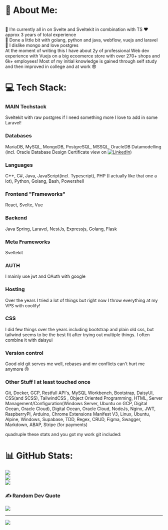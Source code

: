 # 💫 About Me:
<br>🔭 I’m currently all in on Svelte and Sveltekit in combination with TS ❤ approx 3 years of total experience
<br>🌱 Done a little bit with golang, python and java, webflow, vuejs and laravel
<br>💬 I dislike mongo and love postgres
<br>
At the moment of writing this I have about 2y of professional Web dev experience with Vuejs on a big ecoomerce store with over 270+ shops and 6k+ employees!
Most of my initial knowledge is gained through self study and then improved in college and at work 😎

# 💻 Tech Stack:

### MAIN Techstack
Sveltekit with raw postgres if I need something more I love to add in some Laravel!

### Databases
MariaDB, MySQL, MongoDB, PostgreSQL, MSSQL, OracleDB
Datamodelling (incl. Oracle Database Design Certificate view on [![LinkedIn](https://img.shields.io/badge/LinkedIn-%230077B5.svg?logo=linkedin&logoColor=white)](https://www.linkedin.com/in/ostojic-stefan-8601a41ab/))

### Languages
C++, C#, Java, JavaScript(incl. Typescript), PHP (I actually like that one a lot), Python, Golang, Bash, Powershell

### Frontend "Frameworks"
React, Svelte, Vue

### Backend
Java Spring, Laravel, NestJs, Expressjs, Golang, Flask

### Meta Frameworks
Sveltekit

### AUTH
I mainly use jwt and OAuth with google

### Hosting
Over the years I tried a lot of things but right now I throw everything at my VPS with coolify!

### CSS
I did few things over the years including bootstrap and plain old css, but tailwind seems to be the best fit after trying out multiple things. I often combine it with daisyui

### Version control
Good old git serves me well, rebases and mr conflicts can't hurt me anymore 😢

### Other Stuff I at least touched once
Git, Docker, GCP, Restfull API's, MySQL Workbench, Bootstrap, DaisyUI, CSS(and SCSS), TailwindCSS , Object Oriented Programming, HTML, Server Management/Configuration(Windows Server, Ubuntu on GCP, Digital Ocean, Oracle Cloud), Digital Ocean, Oracle Cloud, NodeJs, Nginx, JWT, RaspberryPI, Arduino, Chrome Extensions Manifest V3, Linux, Ubuntu, Alpine, Windows, Supabase, TDD, Regex, CRUD, Figma, Swagger, Markdown, ABAP, Stripe (for payments)


quadruple these stats and you got my work git included:
# 📊 GitHub Stats:
![](https://github-readme-stats.vercel.app/api?username=OSZII&theme=dark&hide_border=false&include_all_commits=true&count_private=true)<br/>
![](https://github-readme-streak-stats.herokuapp.com/?user=OSZII&theme=dark&hide_border=false)<br/>
![](https://github-readme-stats.vercel.app/api/top-langs/?username=OSZII&theme=dark&hide_border=false&include_all_commits=true&count_private=true&layout=compact)

### ✍️ Random Dev Quote
![](https://quotes-github-readme.vercel.app/api?type=horizontal&theme=dark)

---
[![](https://visitcount.itsvg.in/api?id=OSZII&icon=0&color=0)](https://visitcount.itsvg.in)

<!-- Proudly created with GPRM ( https://gprm.itsvg.in ) -->
